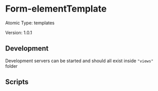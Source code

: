 # Form-elementTemplate

Atomic Type: templates

Version: 1.0.1

## Development

Development servers can be started and should all exist inside `"views"` folder

## Scripts
